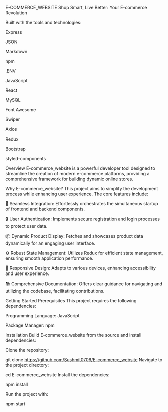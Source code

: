 E-COMMERCE_WEBSITE
Shop Smart, Live Better: Your E-commerce Revolution

Built with the tools and technologies:

Express

JSON

Markdown

npm

.ENV

JavaScript

React

MySQL

Font Awesome

Swiper

Axios

Redux

Bootstrap

styled-components


Overview
E-commerce_website is a powerful developer tool designed to streamline the creation of modern e-commerce platforms, providing a comprehensive framework for building dynamic online stores.

Why E-commerce_website?
This project aims to simplify the development process while enhancing user experience. The core features include:

🛒 Seamless Integration: Effortlessly orchestrates the simultaneous startup of frontend and backend components.

🔒 User Authentication: Implements secure registration and login processes to protect user data.

📦 Dynamic Product Display: Fetches and showcases product data dynamically for an engaging user interface.

⚙️ Robust State Management: Utilizes Redux for efficient state management, ensuring smooth application performance.

📱 Responsive Design: Adapts to various devices, enhancing accessibility and user experience.

📚 Comprehensive Documentation: Offers clear guidance for navigating and utilizing the codebase, facilitating contributions.

Getting Started
Prerequisites
This project requires the following dependencies:

Programming Language: JavaScript

Package Manager: npm

Installation
Build E-commerce_website from the source and install dependencies:

Clone the repository:


git clone https://github.com/Sushmit0706/E-commerce_website
Navigate to the project directory:


cd E-commerce_website
Install the dependencies:


npm install

Run the project with:


npm start
